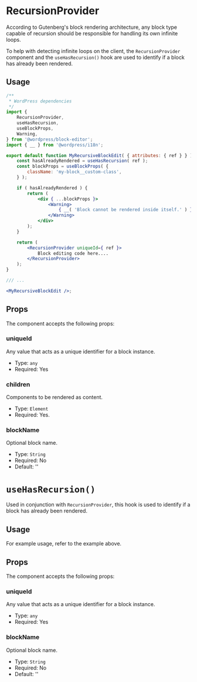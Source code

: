 # RecursionProvider

According to Gutenberg's block rendering architecture, any block type capable of recursion should be responsible for handling its own infinite loops.

To help with detecting infinite loops on the client, the `RecursionProvider` component and the `useHasRecursion()` hook are used to identify if a block has already been rendered.

## Usage

```jsx
/**
 * WordPress dependencies
 */
import {
	RecursionProvider,
	useHasRecursion,
	useBlockProps,
	Warning,
} from '@wordpress/block-editor';
import { __ } from '@wordpress/i18n';

export default function MyRecursiveBlockEdit( { attributes: { ref } } ) {
	const hasAlreadyRendered = useHasRecursion( ref );
	const blockProps = useBlockProps( {
		className: 'my-block__custom-class',
	} );

	if ( hasAlreadyRendered ) {
		return (
			<div { ...blockProps }>
				<Warning>
					{ __( 'Block cannot be rendered inside itself.' ) }
				</Warning>
			</div>
		);
	}

	return (
		<RecursionProvider uniqueId={ ref }>
			Block editing code here....
		</RecursionProvider>
	);
}

/// ...

<MyRecursiveBlockEdit />;
```

## Props

The component accepts the following props:

### uniqueId

Any value that acts as a unique identifier for a block instance.

-   Type: `any`
-   Required: Yes

### children

Components to be rendered as content.

-   Type: `Element`
-   Required: Yes.

### blockName

Optional block name.

-   Type: `String`
-   Required: No
-   Default: ''

# `useHasRecursion()`

Used in conjunction with `RecursionProvider`, this hook is used to identify if a block has already been rendered.

## Usage

For example usage, refer to the example above.

## Props

The component accepts the following props:

### uniqueId

Any value that acts as a unique identifier for a block instance.

-   Type: `any`
-   Required: Yes

### blockName

Optional block name.

-   Type: `String`
-   Required: No
-   Default: ''
